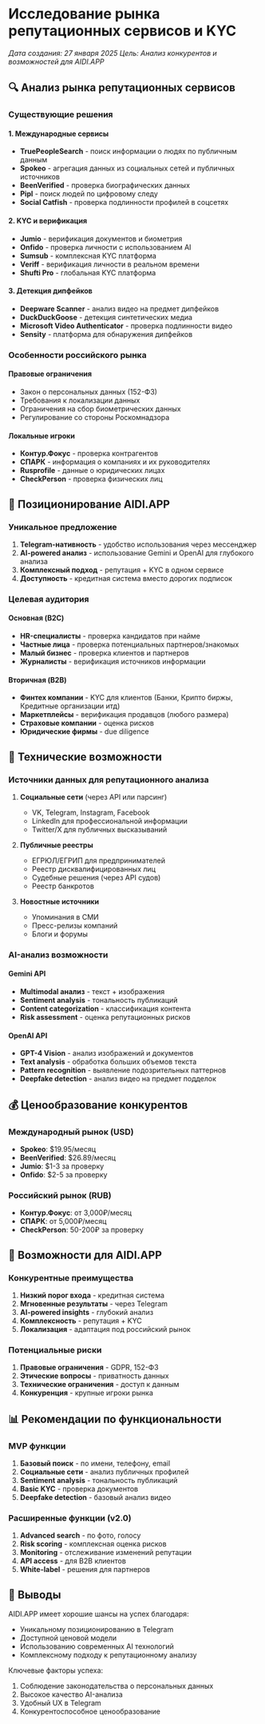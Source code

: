 # Исследование рынка репутационных сервисов и KYC

*Дата создания: 27 января 2025*
*Цель: Анализ конкурентов и возможностей для AIDI.APP*

## 🔍 Анализ рынка репутационных сервисов

### Существующие решения

#### 1. Международные сервисы
- **TruePeopleSearch** - поиск информации о людях по публичным данным
- **Spokeo** - агрегация данных из социальных сетей и публичных источников
- **BeenVerified** - проверка биографических данных
- **Pipl** - поиск людей по цифровому следу
- **Social Catfish** - проверка подлинности профилей в соцсетях

#### 2. KYC и верификация
- **Jumio** - верификация документов и биометрия
- **Onfido** - проверка личности с использованием AI
- **Sumsub** - комплексная KYC платформа
- **Veriff** - верификация личности в реальном времени
- **Shufti Pro** - глобальная KYC платформа

#### 3. Детекция дипфейков
- **Deepware Scanner** - анализ видео на предмет дипфейков
- **DuckDuckGoose** - детекция синтетических медиа
- **Microsoft Video Authenticator** - проверка подлинности видео
- **Sensity** - платформа для обнаружения дипфейков

### Особенности российского рынка

#### Правовые ограничения
- Закон о персональных данных (152-ФЗ)
- Требования к локализации данных
- Ограничения на сбор биометрических данных
- Регулирование со стороны Роскомнадзора

#### Локальные игроки
- **Контур.Фокус** - проверка контрагентов
- **СПАРК** - информация о компаниях и их руководителях
- **Rusprofile** - данные о юридических лицах
- **CheckPerson** - проверка физических лиц

## 🎯 Позиционирование AIDI.APP

### Уникальное предложение
1. **Telegram-нативность** - удобство использования через мессенджер
2. **AI-powered анализ** - использование Gemini и OpenAI для глубокого анализа
3. **Комплексный подход** - репутация + KYC в одном сервисе
4. **Доступность** - кредитная система вместо дорогих подписок

### Целевая аудитория

#### Основная (B2C)
- **HR-специалисты** - проверка кандидатов при найме
- **Частные лица** - проверка потенциальных партнеров/знакомых
- **Малый бизнес** - проверка клиентов и партнеров
- **Журналисты** - верификация источников информации

#### Вторичная (B2B)
- **Финтех компании** - KYC для клиентов (Банки, Крипто биржы, Кредитные организации итд)
- **Маркетплейсы** - верификация продавцов (любого размера)
- **Страховые компании** - оценка рисков
- **Юридические фирмы** - due diligence

## 🔧 Технические возможности

### Источники данных для репутационного анализа
1. **Социальные сети** (через API или парсинг)
   - VK, Telegram, Instagram, Facebook
   - LinkedIn для профессиональной информации
   - Twitter/X для публичных высказываний

2. **Публичные реестры**
   - ЕГРЮЛ/ЕГРИП для предпринимателей
   - Реестр дисквалифицированных лиц
   - Судебные решения (через API судов)
   - Реестр банкротов

3. **Новостные источники**
   - Упоминания в СМИ
   - Пресс-релизы компаний
   - Блоги и форумы

### AI-анализ возможности

#### Gemini API
- **Multimodal анализ** - текст + изображения
- **Sentiment analysis** - тональность публикаций
- **Content categorization** - классификация контента
- **Risk assessment** - оценка репутационных рисков

#### OpenAI API
- **GPT-4 Vision** - анализ изображений и документов
- **Text analysis** - обработка больших объемов текста
- **Pattern recognition** - выявление подозрительных паттернов
- **Deepfake detection** - анализ видео на предмет подделок

## 💰 Ценообразование конкурентов

### Международный рынок (USD)
- **Spokeo**: $19.95/месяц
- **BeenVerified**: $26.89/месяц  
- **Jumio**: $1-3 за проверку
- **Onfido**: $2-5 за проверку

### Российский рынок (RUB)
- **Контур.Фокус**: от 3,000₽/месяц
- **СПАРК**: от 5,000₽/месяц
- **CheckPerson**: 50-200₽ за проверку

## 🚀 Возможности для AIDI.APP

### Конкурентные преимущества
1. **Низкий порог входа** - кредитная система
2. **Мгновенные результаты** - через Telegram
3. **AI-powered insights** - глубокий анализ
4. **Комплексность** - репутация + KYC
5. **Локализация** - адаптация под российский рынок

### Потенциальные риски
1. **Правовые ограничения** - GDPR, 152-ФЗ
2. **Этические вопросы** - приватность данных
3. **Технические ограничения** - доступ к данным
4. **Конкуренция** - крупные игроки рынка

## 📊 Рекомендации по функциональности

### MVP функции
1. **Базовый поиск** - по имени, телефону, email
2. **Социальные сети** - анализ публичных профилей
3. **Sentiment analysis** - тональность публикаций
4. **Basic KYC** - проверка документов
5. **Deepfake detection** - базовый анализ видео

### Расширенные функции (v2.0)
1. **Advanced search** - по фото, голосу
2. **Risk scoring** - комплексная оценка рисков
3. **Monitoring** - отслеживание изменений репутации
4. **API access** - для B2B клиентов
5. **White-label** - решения для партнеров

## 🎯 Выводы

AIDI.APP имеет хорошие шансы на успех благодаря:
- Уникальному позиционированию в Telegram
- Доступной ценовой модели
- Использованию современных AI технологий
- Комплексному подходу к репутационному анализу

Ключевые факторы успеха:
1. Соблюдение законодательства о персональных данных
2. Высокое качество AI-анализа
3. Удобный UX в Telegram
4. Конкурентоспособное ценообразование